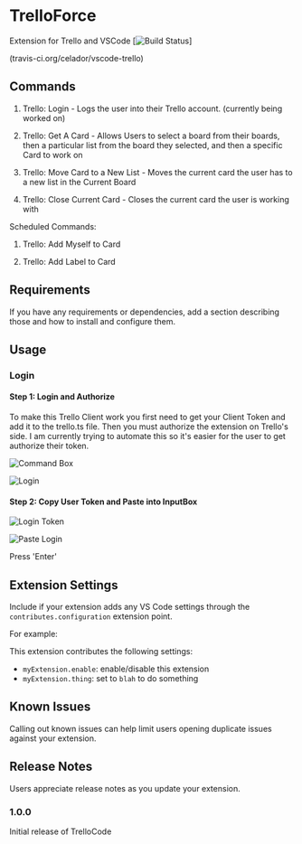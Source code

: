 # TrelloForce

Extension for Trello and VSCode
[![Build Status](https://travis-ci.org/celador/vscode-trello.svg?branch=master)]

(travis-ci.org/celador/vscode-trello)

## Commands

1) Trello: Login - Logs the user into their Trello account. (currently being worked on)

2) Trello: Get A Card - Allows Users to select a board from their boards, then a particular list from the board they selected, and then a specific Card to work on

3) Trello: Move Card to a New List - Moves the current card the user has to a new list in the Current Board

4) Trello: Close Current Card - Closes the current card the user is working with 

Scheduled Commands:

1) Trello: Add Myself to Card

2) Trello: Add Label to Card

## Requirements

If you have any requirements or dependencies, add a section describing those and how to install and configure them.

## Usage

### Login

#### Step 1: Login and Authorize

To make this Trello Client work you first need to get your Client Token and add it to the trello.ts file. 
Then you must authorize the extension on Trello's side. I am currently trying to automate this so it's easier for the user to get authorize their token. 

![Command Box](https://raw.githubusercontent.com/celador/vscode-trello/master/trellocommandbox.png)

![Login](https://raw.githubusercontent.com/celador/vscode-trello/master/trellologinsite.png)

#### Step 2: Copy User Token and Paste into InputBox

![Login Token](https://raw.githubusercontent.com/celador/vscode-trello/master/trellologinsitetoken.png)

![Paste Login](https://raw.githubusercontent.com/celador/vscode-trello/master/trellopastelogin.png)

Press 'Enter'

## Extension Settings

Include if your extension adds any VS Code settings through the `contributes.configuration` extension point.

For example:

This extension contributes the following settings:

* `myExtension.enable`: enable/disable this extension
* `myExtension.thing`: set to `blah` to do something

## Known Issues

Calling out known issues can help limit users opening duplicate issues against your extension.

## Release Notes

Users appreciate release notes as you update your extension.

### 1.0.0

Initial release of TrelloCode
